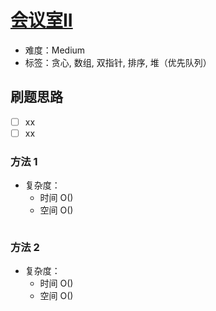 # [会议室II](https://leetcode-cn.com/problems/meeting-rooms-ii/)

- 难度：Medium
- 标签：贪心, 数组, 双指针, 排序, 堆（优先队列）

## 刷题思路

- [ ] xx
- [ ] xx

### 方法 1

- 复杂度：
    - 时间 O()
    - 空间 O()

``` js

```

### 方法 2

- 复杂度：
    - 时间 O()
    - 空间 O()

``` js

```
